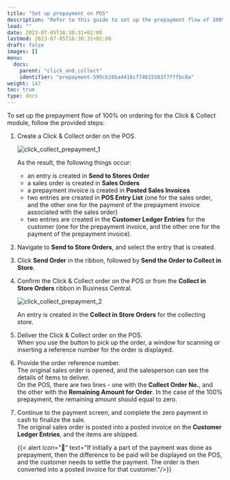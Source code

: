 ```yaml
---
title: "Set up prepayment on POS"
description: "Refer to this guide to set up the prepayment flow of 100% on ordering for the Click & Collect module. "
lead: ""
date: 2023-07-05T16:30:31+02:00
lastmod: 2023-07-05T16:30:31+02:00
draft: false
images: []
menu:
  docs:
    parent: "click_and_collect"
    identifier: "prepayment-599cb16ba4416cf74615583f7fffbc8a"
weight: 147
toc: true
type: docs
---
```


To set up the prepayment flow of 100% on ordering for the Click & Collect module, follow the provided steps:

1. Create a Click & Collect order on the POS.     

   ![click_collect_prepayment_1](click_collect_prepayment_1.png)

      As the result, the following things occur: 
      - an entry is created in **Send to Stores Order**
      - a sales order is created in **Sales Orders**
      - a prepayment invoice is created in **Posted Sales Invoices**
      - two entries are created in **POS Entry List** (one for the sales order, and the other one for the payment of the prepayment invoice associated with the sales order)
      - two entries are created in the **Customer Ledger Entries** for the customer (one for the prepayment invoice, and the other one for the payment of the prepayment invoice).

2. Navigate to **Send to Store Orders**, and select the entry that is created. 
3. Click **Send Order** in the ribbon, followed by **Send the Order to Collect in Store**.
4. Confirm the Click & Collect order on the POS or from the **Collect in Store Orders** ribbon in Business Central. 

   ![click_collect_prepayment_2](click_collect_prepayment_2.png)   

   An entry is created in the **Collect in Store Orders** for the collecting store.

5. Deliver the Click & Collect order on the POS.    
   When you use the button to pick up the order, a window for scanning or inserting a reference number for the order is displayed.
6. Provide the order reference number.      
   The original sales order is opened, and the salesperson can see the details of items to deliver.     
   On the POS, there are two lines - one with the **Collect Order No.**, and the other with the **Remaining Amount for Order**. In the case of the 100% prepayment, the remaining amount should equal to zero. 
7. Continue to the payment screen, and complete the zero payment in cash to finalize the sale.     
   The original sales order is posted into a posted invoice on the **Customer Ledger Entries**, and the items are shipped. 



   {{< alert icon="📝" text="If initially a part of the payment was done as prepayment, then the difference to be paid will be displayed on the POS, and the customer needs to settle the payment. The order is then converted into a posted invoice for that customer."/>}}